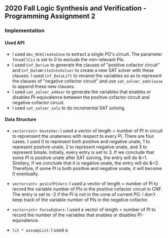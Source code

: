 ## 2020 Fall Logic Synthesis and Verification - Programming Assignment 2

### Implementation
#### Used API
 * I used `Abc_NtkCreateCone` to extract a single PO's circuit. The parameter `fUseAllCis` is set to 0 to exclude the non-relevant PIs.
 * I used `Cnf_Derive` to generate the clauses of "positive cofactor circuit" and `Cnf_DataWriteIntoSolver` to create a new SAT solver with these clauses. I used `Cnf_DataLift` to rename the variables so as to represent the clauses of "negative cofactor circuit" and use `sat_solver_addclause` to append these new clauses.
 * I used `sat_solver_addvar` to generate the variables that enables or disables PI-equivalence between the positive cofactor circuit and negative cofactor circuit.
 * I used `sat_solver_solv` to do incremental SAT solving. 
 
#### Data Structure
  
  * `vector<int> UnateVec`: I used a vector<int> of length = number of PI in circuit to reprensent the unateness with respect to every Pi. There are four cases. I used 0 to represent both positive and negative unate, 1 to represent positvie unate, 2 to represent negative unate, and 3 to represent binate. Initially, every entry is set to 3. If we conclude that some PI is positive unate after SAT solving, the entry will do &=1. Similary, if we conclude that it is negative unate, the entry will do &=2. Therefore, if some PI is both positive and negative unate, it will become 0 eventually.
   
  * `vector<int> posCofPiVars`: I used a vector<int> of length = number of PI to record the variable number of PIs in the positive cofactor circuit  in CNF. The entry is set to -2 if the PI is not in the cone of current PO. I don't keep track of the variable number of PIs in the negative cofactor. 
 
  * `vector<int> ForceEqVars`: I used a vector<int> of length = number of PI to record the number of the variables that enables or disables PI-equivalence.
  * `lit * assumpList`: I used a 
